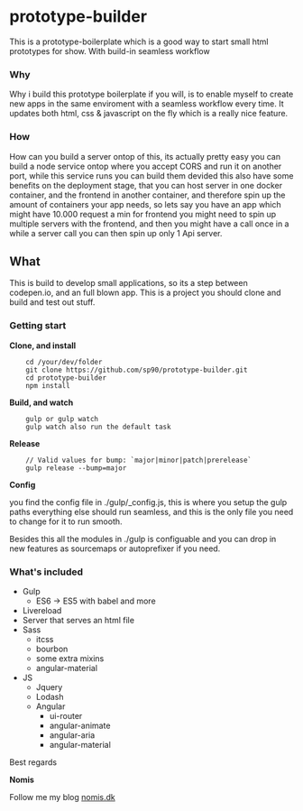 # prototype-builder
This is a prototype-boilerplate which is a good way to start small html prototypes for show. With build-in seamless workflow

### Why

Why i build this prototype boilerplate if you will, is to enable myself to create new apps in the same enviroment with a seamless workflow every time. It updates both html, css & javascript on the fly which is a really nice feature.

### How

How can you build a server ontop of this, its actually pretty easy you can build a node service ontop where you accept CORS and run it on another port, while this service runs you can build them devided this also have some benefits on the deployment stage, that you can host server in one docker container, and the frontend in another container, and therefore spin up the amount of containers your app needs, so lets say you have an app which might have 10.000 request a min for frontend you might need to spin up multiple servers with the frontend, and then you might have a call once in a while a server call you can then spin up only 1 Api server.

## What

This is build to develop small applications, so its a step between codepen.io, and an full blown app. This is a project you should clone and build and test out stuff. 

### Getting start

**Clone, and install**

```
	cd /your/dev/folder
	git clone https://github.com/sp90/prototype-builder.git
	cd prototype-builder
	npm install
```

**Build, and watch**

```
	gulp or gulp watch
	gulp watch also run the default task
```

**Release** 

```
	// Valid values for bump: `major|minor|patch|prerelease`
	gulp release --bump=major
```

**Config**

you find the config file in ./gulp/_config.js, this is where you setup the gulp paths everything else should run seamless, and this is the only file you need to change for it to run smooth.

Besides this all the modules in ./gulp is configuable and you can drop in new features as sourcemaps or autoprefixer if you need.


### What's included

* Gulp
	* ES6 -> ES5 with babel and more
* Livereload
* Server that serves an html file
* Sass
	* itcss
	* bourbon
	* some extra mixins 
	* angular-material
* JS
	* Jquery
	* Lodash
	* Angular
		* ui-router
		* angular-animate
		* angular-aria
		* angular-material

Best regards

**Nomis**


Follow me my blog <a href="nomis.dk">nomis.dk</a>
